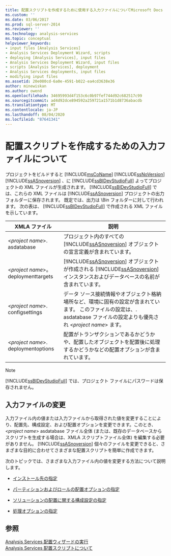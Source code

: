 ```yaml
---
title: 配置スクリプトを作成するために使用する入力ファイルについてMicrosoft Docs
ms.custom: ''
ms.date: 03/06/2017
ms.prod: sql-server-2014
ms.reviewer: ''
ms.technology: analysis-services
ms.topic: conceptual
helpviewer_keywords:
- input files [Analysis Services]
- Analysis Services Deployment Wizard, scripts
- deploying [Analysis Services], input files
- Analysis Services Deployment Wizard, input files
- scripts [Analysis Services], deployment
- Analysis Services deployments, input files
- modifying input files
ms.assetid: 20e080cd-6a0e-4591-b022-ea4cd3638e36
author: minewiskan
ms.author: owend
ms.openlocfilehash: 34695993d4f153c6c0b97fef744d92c682517c99
ms.sourcegitcommit: ad4d92dce894592a259721a1571b1d8736abacdb
ms.translationtype: MT
ms.contentlocale: ja-JP
ms.lasthandoff: 08/04/2020
ms.locfileid: "87641341"
---
```

# <a name="understanding-the-input-files-used-to-create-the-deployment-script"></a>配置スクリプトを作成するための入力ファイルについて
  プロジェクトをビルドすると [!INCLUDE[msCoName](../../includes/msconame-md.md)] [!INCLUDE[ssNoVersion](../../includes/ssnoversion-md.md)] [!INCLUDE[ssASnoversion](../../includes/ssasnoversion-md.md)] 、に [!INCLUDE[ssBIDevStudioFull](../../includes/ssbidevstudiofull-md.md)] よってプロジェクトの XML ファイルが生成されます。 [!INCLUDE[ssBIDevStudioFull](../../includes/ssbidevstudiofull-md.md)] では、これらの XML ファイルは [!INCLUDE[ssASnoversion](../../includes/ssasnoversion-md.md)] プロジェクトの出力フォルダーに保存されます。 既定では、出力は \Bin フォルダーに対して行われます。 次の表は、 [!INCLUDE[ssBIDevStudioFull](../../includes/ssbidevstudiofull-md.md)] で作成される XML ファイルを示しています。  
  
|XMLA ファイル|説明|  
|---------------|-----------------|  
|\<*project name*>. asdatabase|プロジェクト内のすべての [!INCLUDE[ssASnoversion](../../includes/ssasnoversion-md.md)] オブジェクトの宣言定義が含まれています。|  
|\<*project name*>。 deploymenttargets|[!INCLUDE[ssASnoversion](../../includes/ssasnoversion-md.md)] オブジェクトが作成される [!INCLUDE[ssASnoversion](../../includes/ssasnoversion-md.md)] インスタンスおよびデータベースの名前が含まれています。|  
|\<*project name*>. configsettings|データ ソース接続情報やオブジェクト格納場所など、環境に固有の設定が含まれています。 このファイルの設定は、. asdatabase ファイルの設定よりも優先され \<*project name*> ます。|  
|\<*project name*>. deploymentoptions|配置がトランザクションであるかどうかや、配置したオブジェクトを配置後に処理するかどうかなどの配置オプションが含まれています。|  
  
> [!NOTE]  
>  [!INCLUDE[ssBIDevStudioFull](../../includes/ssbidevstudiofull-md.md)] では、プロジェクト ファイルにパスワードは保存されません。  
  
## <a name="modifying-the-input-files"></a>入力ファイルの変更  
 入力ファイル内の値または入力ファイルから取得された値を変更することにより、配置先、構成設定、および配置オプションを変更できます。このとき、 \<*project name*> asdatabase ファイル全体 (または、既存のデータベースからスクリプトを生成する場合は、XMLA スクリプトファイル全体) を編集する必要がありません。 [!INCLUDE[ssASnoversion](../../includes/ssasnoversion-md.md)] 個々のファイルを変更できると、さまざまな目的に合わせてさまざまな配置スクリプトを簡単に作成できます。  
  
 次のトピックでは、さまざまな入力ファイル内の値を変更する方法について説明します。  
  
-   [インストール先の指定](deployment-script-files-specifying-the-installation-target.md)  
  
-   [パーティションおよびロールの配置オプションの指定](deployment-script-files-partition-and-role-deployment-options.md)  
  
-   [ソリューションの配置に関する構成設定の指定](deployment-script-files-solution-deployment-config-settings.md)  
  
-   [処理オプションの指定](deployment-script-files-specifying-processing-options.md)  
  
## <a name="see-also"></a>参照  
 [Analysis Services 配置ウィザードの実行](running-the-analysis-services-deployment-wizard.md)   
 [Analysis Services 配置スクリプトについて](understanding-the-analysis-services-deployment-script.md)  
  
  
